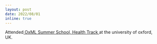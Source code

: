 ```yaml
---
layout: post
date: 2022/08/01
inline: true
---
```


Attended<a href="https://www.oxfordml.school"> OxML Summer School, Health Track </a>at the university of oxford, UK.
 
